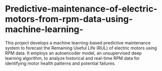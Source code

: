 # Predictive-maintenance-of-electric-motors-from-rpm-data-using-machine-learning-
This project develops a machine learning-based predictive maintenance system to forecast the Remaining Useful Life (RUL) of electric motors using RPM data. It employs an autoencoder model, an unsupervised deep learning algorithm, to analyze historical and real-time RPM data for identifying motor health patterns and potential failures.
